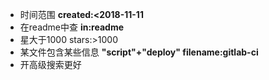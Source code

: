 - 时间范围  **created:<2018-11-11**
- 在readme中查 **in:readme**
- 星大于1000 stars:>1000
- 某文件包含某些信息 **"script"+"deploy" filename:gitlab-ci**
- 开高级搜索更好
